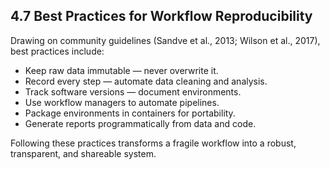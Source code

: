 ## 4.7 Best Practices for Workflow Reproducibility

Drawing on community guidelines (Sandve et al., 2013; Wilson et al., 2017), best practices include:

- Keep raw data immutable — never overwrite it.
- Record every step — automate data cleaning and analysis.
- Track software versions — document environments.
- Use workflow managers to automate pipelines.
- Package environments in containers for portability.
- Generate reports programmatically from data and code.

Following these practices transforms a fragile workflow into a robust, transparent, and shareable system.
